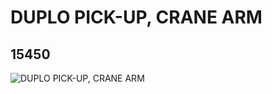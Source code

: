 # DUPLO PICK-UP, CRANE ARM
## 15450
![DUPLO PICK-UP, CRANE ARM](https://lc-www-live-s.legocdn.com/media/bricks/5/2/6050966.jpg)